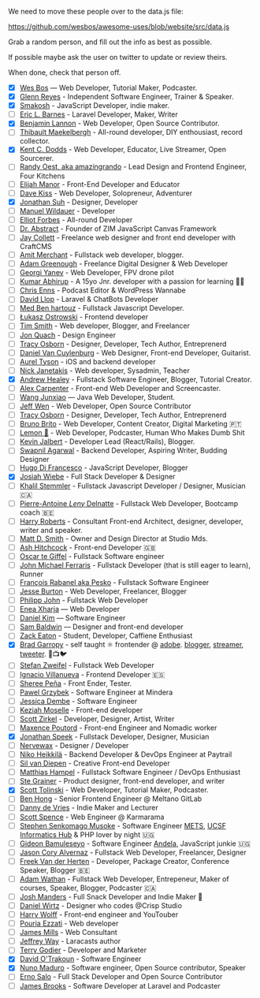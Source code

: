 We need to move these people over to the data.js file:

https://github.com/wesbos/awesome-uses/blob/website/src/data.js

Grab a random person, and fill out the info as best as possible.

If possible maybe ask the user on twitter to update or review theirs.

When done, check that person off.


* [x] [Wes Bos](https://wesbos.com/uses) — Web Developer, Tutorial Maker, Podcaster.
* [x] [Glenn Reyes](https://glennreyes.com/uses) - Independent Software Engineer, Trainer & Speaker.
* [x] [Smakosh](https://smakosh.com/the-tech-tools-I-use) - JavaScript Developer, indie maker.
* [ ] [Eric L. Barnes](https://ericlbarnes.com/uses/) - Laravel Developer, Maker, Writer
* [x] [Benjamin Lannon](https://lannonbr.com/uses/) - Web Developer, Open Source Contributor.
* [ ] [Thibault Maekelbergh](https://thibmaek.com/uses) - All-round developer, DIY enthousiast, record collector.
* [x] [Kent C. Dodds](https://kentcdodds.com/uses) - Web Developer, Educator, Live Streamer, Open Sourcerer.
* [ ] [Randy Oest, aka amazingrando](https://randyoest.com/uses/) - Lead Design and Frontend Engineer, Four Kitchens
* [ ] [Elijah Manor](https://elijahmanor.com/uses) - Front-End Developer and Educator
* [ ] [Dave Kiss](https://davekiss.com/uses) - Web Developer, Solopreneur, Adventurer
* [x] [Jonathan Suh](https://jonsuh.com/uses) - Designer, Developer
* [ ] [Manuel Wildauer](https://wildauer.io/uses) - Developer
* [ ] [Elliot Forbes](https://tutorialedge.net/uses/) - All-round Developer
* [ ] [Dr. Abstract](https://zimjs.com/uses/) - Founder of ZIM JavaScript Canvas Framework
* [ ] [Jay Collett](https://www.jaycollett.co/uses/) - Freelance web designer and front end developer with CraftCMS
* [ ] [Amit Merchant](https://www.amitmerchant.com/uses/) - Fullstack web developer, blogger.
* [ ] [Adam Greenough](https://adamgreenough.me/uses/) - Freelance Digital Designer & Web Developer
* [ ] [Georgi Yanev](https://gyanev.com/uses/) - Web Developer, FPV drone pilot
* [ ] [Kumar Abhirup](https://kumar.now.sh/uses) - A 15yo Jnr. developer with a passion for learning 👋🏻
* [ ] [Chris Enns](https://chrisenns.com/uses/) - Podcast Editor & WordPress Wannabe
* [ ] [David Llop](https://davidllop.com/uses/) - Laravel & ChatBots Developer
* [ ] [Med Ben hartouz](https://benhartouz.com/uses/) - Fullstack Javascript Developer.
* [ ] [Łukasz Ostrowski](https://ostrowski.ninja/uses/) - Frontend developer
* [ ] [Tim Smith](https://www.iamtimsmith.com/uses) - Web developer, Blogger, and Freelancer
* [ ] [Jon Quach](https://jonquach.com/uses/) - Design Engineer
* [ ] [Tracy Osborn](https://limedaring.com/uses/) - Designer, Developer, Tech Author, Entreprenerd
* [ ] [Daniel Van Cuylenburg](https://dvanc.co/uses/) - Web Designer, Front-end Developer, Guitarist.
* [ ] [Aurel Tyson](https://aureltyson.info/uses) - iOS and backend developer
* [ ] [Nick Janetakis](https://nickjanetakis.com/uses) - Web developer, Sysadmin, Teacher
* [x] [Andrew Healey](https://healeycodes.com/uses/) - Fullstack Software Engineer, Blogger, Tutorial Creator.
* [ ] [Alex Carpenter](https://alexcarpenter.me/uses/) - Front-end Web Developer and Screencaster.
* [ ] [Wang Junxiao](http://www.feng0207.site/uses/) — Java Web Developer, Student.
* [ ] [Jeff Wen](https://sinchang.me/uses/) - Web Developer, Open Source Contributor
* [ ] [Tracy Osborn](https://limedaring.com/uses/) - Designer, Developer, Tech Author, Entreprenerd
* [ ] [Bruno Brito](https://brunobrito.pt/uses/) - Web Developer, Content Creator, Digital Marketing 🇵🇹
* [ ] [Lemon 🍋](https://ahoylemon.xyz/uses/) - Web Developer, Podcaster, Human Who Makes Dumb Shit
* [ ] [Kevin Jalbert](https://kevinjalbert.com/uses/) - Developer Lead (React/Rails), Blogger.
* [ ] [Swapnil Agarwal](https://swapnil.net/uses/) - Backend Developer, Aspiring Writer, Budding Designer
* [ ] [Hugo Di Francesco](https://codewithhugo.com/uses/) - JavaScript Developer, Blogger
* [x] [Josiah Wiebe](https://jwie.be/uses/) - Full Stack Developer & Designer
* [ ] [Khalil Stemmler](https://khalilstemmler.com/uses/) - Fullstack Javascript Developer / Designer, Musician 🇨🇦
* [ ] [Pierre-Antoine _Leny_ Delnatte](https://leny.me/uses/) - Fullstack Web Developer, Bootcamp coach 🇧🇪
* [ ] [Harry Roberts](https://csswizardry.com/uses/) - Consultant Front-end Architect, designer, developer, writer and speaker.
* [ ] [Matt D. Smith](http://mds.is/using-stuff/) - Owner and Design Director at Studio Mds.
* [ ] [Ash Hitchcock](https://www.ashleyhitchcock.com/uses) - Front-end Developer 🇬🇧
* [ ] [Oscar te Giffel](https://oscartegiffel.com/uses/) - Fullstack Software engineer
* [ ] [John Michael Ferraris](https://jhnferraris.dev/uses/) - Fullstack Developer (that is still eager to learn), Runner
* [ ] [François Rabanel aka Pesko](https://peskoo.github.io/lasalledutemps/articles/2019-04/uses) - Fullstack Software Engineer
* [ ] [Jesse Burton](https://burtonmediainc.com/uses) - Web Developer, Freelancer, Blogger
* [ ] [Philipp John](https://www.jplace.de/uses) - Fullstack Web Developer
* [ ] [Enea Xharja](https://eneaxharja.com/uses) — Web Developer
* [ ] [Daniel Kim](https://www.danielkim.io/uses) — Software Engineer
* [ ] [Sam Baldwin](https://sambaldwin.info/uses) — Designer and front-end developer
* [ ] [Zack Eaton](https://zackeaton.com/uses/) - Student, Developer, Caffiene Enthusiast
* [x] [Brad Garropy](https://bradgarropy.com/uses) - self taught ⚛ frontender @ [adobe](https://www.adobe.com/). [blogger](https://bradgarropy.com), [streamer](https://youtube.com/bradgarropy), [tweeter](https://twitter.com/bradgarropy). 📝📺🐦
* [ ] [Stefan Zweifel](https://stefanzweifel.io/uses/) - Fullstack Web Developer
* [ ] [Ignacio Villanueva](https://ignaciodenuevo.com/uses) - Frontend Developer 🇪🇸
* [ ] [Sheree Peña](https://smariapena.com/uses) - Front Ender, Tester.
* [ ] [Pawel Grzybek](https://pawelgrzybek.com/uses/) - Software Engineer at Mindera
* [ ] [Jessica Dembe](https://www.jessicadembe.tech/uses/) - Software Engineer
* [ ] [Keziah Moselle](https://blog.keziahmoselle.fr/uses/) - Front-end developer
* [ ] [Scott Zirkel](https://scottzirkel.com/uses) - Developer, Designer, Artist, Writer
* [ ] [Maxence Poutord](https://www.maxpou.fr/uses/) - Front-end Engineer and Nomadic worker
* [x] [Jonathan Speek](https://speek.design/uses/) - Fullstack Developer, Designer, Musician
* [ ] [Nervewax](https://nervewax.com/uses/) - Designer / Developer
* [ ] [Niko Heikkilä](https://nikoheikkila.fi/uses/) - Backend Developer & DevOps Engineer at Paytrail
* [ ] [Sil van Diepen](https://silvandiepen.nl/uses/) - Creative Front-end Developer
* [ ] [Matthias Hampel](https://dev.to/fullstack_to/tools-services-i-use-je9) - Fullstack Software Engineer / DevOps Enthusiast
* [ ] [Ste Grainer](https://stegrainer.com/uses) - Product designer, front-end developer, and writer
* [x] [Scott Tolinski](https://kit.com/leveluptutorials/podcasting-screencasting-gear) -  Web Developer, Tutorial Maker, Podcaster.
* [ ] [Ben Hong](https://www.bencodezen.io/uses/) - Senior Frontend Engineer @ Meltano GitLab
* [ ] [Danny de Vries](https://dandevri.es/uses/) - Indie Maker and Lecturer
* [ ] [Scott Spence](https://scottspence.me/uses) - Web Engineer @ Karmarama
* [ ] [Stephen Senkomago Musoke](https://ssmusoke.com/uses/) - Software Engineer [METS](https://mets.or.ug/), [UCSF Informatics Hub](https://globalhealthsciences.ucsf.edu/resources/informatics-hub) & PHP lover by night 🇺🇬
* [ ] [Gideon Bamuleseyo](https://medium.com/developer-circle-kampala/what-i-use-my-tools-of-trade-552655db4b8d) - Software Engineer [Andela](https://andela.com/), JavaScript junkie 🇺🇬
* [ ] [Jason Cory Alvernaz](https://jasoncoryalvernaz.com/uses/) - Fullstack Web Developer, Freelancer, Designer
* [ ] [Freek Van der Herten](https://freek.dev/uses/) - Developer, Package Creator, Conference Speaker, Blogger 🇧🇪
* [ ] [Adam Wathan](https://adamwathan.me/uses/) - Fullstack Web Developer, Entrepeneur, Maker of courses, Speaker, Blogger, Podcaster 🇨🇦
* [ ] [Josh Manders](https://joshmanders.com/uses/) - Full Snack Developer and Indie Maker 🌯
* [ ] [Daniel Wirtz](https://danielwirtz.com/uses/) - Designer who codes @Crisp Studio
* [ ] [Harry Wolff](https://hswolff.com/uses/) - Front-end engineer and YouTouber
* [ ] [Pouria Ezzati](https://pouria.dev/uses/) - Web developer
* [ ] [James Mills](https://jamesmills.co.uk/uses/) - Web Consultant
* [ ] [Jeffrey Way](https://laracasts.com/blog/laracasts-uses) - Laracasts author
* [ ] [Terry Godier](https://terrygodier.com/uses/) - Developer and Marketer
* [x] [David O'Trakoun](https://www.davidosomething.com/uses/) - Software Engineer
* [x] [Nuno Maduro](https://nunomaduro.com/uses/) - Software engineer, Open Source contributor, Speaker
* [ ] [Erno Salo](https://endormi.io/uses/) - Full Stack Developer and Open Source Contributor
* [ ] [James Brooks](https://james.brooks.page/uses/) - Software Developer at Laravel and Podcaster

[awesome-badge]: https://cdn.rawgit.com/sindresorhus/awesome/d7305f38d29fed78fa85652e3a63e154dd8e8829/media/badge.svg
